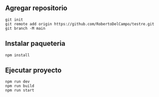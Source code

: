 ## Agregar repositorio
    git init
    git remote add origin https://github.com/RobertoDelCampo/testre.git
    git branch -M main

## Instalar paqueteria
    npm install

## Ejecutar proyecto
    npm run dev
    npm run build
    npm run start